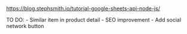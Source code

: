 https://blog.stephsmith.io/tutorial-google-sheets-api-node-js/

TO DO:
    - Similar item in product detail
    - SEO improvement
    - Add social network button